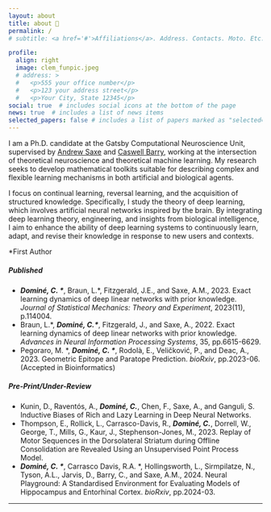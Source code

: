 ```yaml
---
layout: about
title: about 🍊
permalink: /
# subtitle: <a href='#'>Affiliations</a>. Address. Contacts. Moto. Etc.

profile:
  align: right
  image: clem_funpic.jpeg
  # address: >
  #   <p>555 your office number</p>
  #   <p>123 your address street</p>
  #   <p>Your City, State 12345</p>
social: true  # includes social icons at the bottom of the page
news: true  # includes a list of news items
selected_papers: false # includes a list of papers marked as "selected={true}"
---
```

I am a Ph.D. candidate at the Gatsby Computational Neuroscience Unit, supervised by [Andrew Saxe](https://www.sainsburywellcome.org/web/groups/saxe-lab) and [Caswell Barry](https://barry-lab.com), working at the intersection of theoretical neuroscience and theoretical machine learning. My research seeks to develop mathematical toolkits suitable for describing complex and flexible learning mechanisms in both artificial and biological agents.


I focus on continual learning, reversal learning, and the acquisition of structured knowledge. Specifically, I study the theory of deep learning, which involves artificial neural networks inspired by the brain. By integrating deep learning theory, engineering, and insights from biological intelligence, I aim to enhance the ability of deep learning systems to continuously learn, adapt, and revise their knowledge in response to new users and contexts.


*First Author
##### Published

- **_Dominé, C. \*_**, Braun, L.*, Fitzgerald, J.E., and Saxe, A.M., 2023. Exact learning dynamics of deep linear networks with prior knowledge. *Journal of Statistical Mechanics: Theory and Experiment*, 2023(11), p.114004.
- Braun, L.\*, **_Dominé, C.\*_**, Fitzgerald, J., and Saxe, A., 2022. Exact learning dynamics of deep linear networks with prior knowledge. *Advances in Neural Information Processing Systems*, 35, pp.6615-6629.
- Pegoraro, M. \*, **_Dominé, C. \*_**, Rodolà, E., Veličković, P., and Deac, A., 2023. Geometric Epitope and Paratope Prediction. *bioRxiv*, pp.2023-06. (Accepted in Bioinformatics)

##### Pre-Print/Under-Review

- Kunin, D., Raventós, A., **_Dominé, C._**, Chen, F., Saxe, A., and Ganguli, S. Inductive Biases of Rich and Lazy Learning in Deep Neural Networks.
- Thompson, E., Rollick, L., Carrasco-Davis, R., **_Dominé, C._**, Dorrell, W., George, T., Mills, G., Kaur, J., Stephenson-Jones, M., 2023. Replay of Motor Sequences in the Dorsolateral Striatum during Offline Consolidation are Revealed Using an Unsupervised Point Process Model.
- **_Dominé, C. \*_**, Carrasco Davis, R.A. \*, Hollingsworth, L., Sirmpilatze, N., Tyson, A.L., Jarvis, D., Barry, C., and Saxe, A.M., 2024. Neural Playground: A Standardised Environment for Evaluating Models of Hippocampus and Entorhinal Cortex. *bioRxiv*, pp.2024-03.


***
